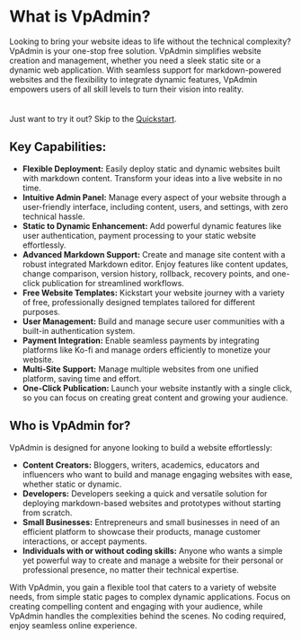 # What is VpAdmin?

Looking to bring your website ideas to life without the technical complexity? VpAdmin is your one-stop free solution. VpAdmin simplifies website creation and management, whether you need a sleek static site or a dynamic web application. With seamless support for markdown-powered websites and the flexibility to integrate dynamic features, VpAdmin empowers users of all skill levels to turn their vision into reality.

<div class="tip custom-block" style="padding-top: 8px">

Just want to try it out? Skip to the [Quickstart](https://www.vpadmin.org/getting-started).

</div>

## Key Capabilities:

- **Flexible Deployment:** Easily deploy static and dynamic websites built with markdown content. Transform your ideas into a live website in no time.
- **Intuitive Admin Panel:** Manage every aspect of your website through a user-friendly interface, including content, users, and settings, with zero technical hassle.
- **Static to Dynamic Enhancement:** Add powerful dynamic features like user authentication, payment processing to your static website effortlessly.
- **Advanced Markdown Support:** Create and manage site content with a robust integrated Markdown editor. Enjoy features like content updates, change comparison, version history, rollback, recovery points, and one-click publication for streamlined workflows.
- **Free Website Templates:** Kickstart your website journey with a variety of free, professionally designed templates tailored for different purposes.
- **User Management:** Build and manage secure user communities with a built-in authentication system.
- **Payment Integration:** Enable seamless payments by integrating platforms like Ko-fi and manage orders efficiently to monetize your website.
- **Multi-Site Support:** Manage multiple websites from one unified platform, saving time and effort.
- **One-Click Publication:** Launch your website instantly with a single click, so you can focus on creating great content and growing your audience.

## Who is VpAdmin for?

VpAdmin is designed for anyone looking to build a website effortlessly:

- **Content Creators:** Bloggers, writers, academics, educators and influencers who want to build and manage engaging websites with ease, whether static or dynamic.
- **Developers:** Developers seeking a quick and versatile solution for deploying markdown-based websites and prototypes without starting from scratch.
- **Small Businesses:** Entrepreneurs and small businesses in need of an efficient platform to showcase their products, manage customer interactions, or accept payments.
- **Individuals with or without coding skills:** Anyone who wants a simple yet powerful way to create and manage a website for their personal or professional presence, no matter their technical expertise.

With VpAdmin, you gain a flexible tool that caters to a variety of website needs, from simple static pages to complex dynamic applications. Focus on creating compelling content and engaging with your audience, while VpAdmin handles the complexities behind the scenes. No coding required, enjoy seamless online experience.
